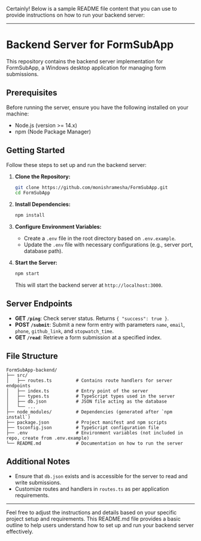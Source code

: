 ﻿Certainly! Below is a sample README file content that you can use to provide instructions on how to run your backend server:

---

# Backend Server for FormSubApp

This repository contains the backend server implementation for FormSubApp, a Windows desktop application for managing form submissions.

## Prerequisites

Before running the server, ensure you have the following installed on your machine:

- Node.js (version >= 14.x)
- npm (Node Package Manager)

## Getting Started

Follow these steps to set up and run the backend server:

1. **Clone the Repository:**

   ```bash
   git clone https://github.com/monishramesha/FormSubApp.git
   cd FormSubApp
   ```

2. **Install Dependencies:**

   ```bash
   npm install
   ```

3. **Configure Environment Variables:**

   - Create a `.env` file in the root directory based on `.env.example`.
   - Update the `.env` file with necessary configurations (e.g., server port, database path).

4. **Start the Server:**

   ```bash
   npm start
   ```

   This will start the backend server at `http://localhost:3000`.

## Server Endpoints

- **GET `/ping`**: Check server status. Returns `{ "success": true }`.
- **POST `/submit`**: Submit a new form entry with parameters `name`, `email`, `phone`, `github_link`, and `stopwatch_time`.
- **GET `/read`**: Retrieve a form submission at a specified index.

## File Structure

```plaintext
FormSubApp-backend/
├── src/
│   ├── routes.ts         # Contains route handlers for server endpoints
│   ├── index.ts          # Entry point of the server
│   ├── types.ts          # TypeScript types used in the server
│   ├── db.json           # JSON file acting as the database
│   └── ...
├── node_modules/         # Dependencies (generated after `npm install`)
├── package.json          # Project manifest and npm scripts
├── tsconfig.json         # TypeScript configuration file
├── .env                  # Environment variables (not included in repo, create from .env.example)
└── README.md             # Documentation on how to run the server
```

## Additional Notes

- Ensure that `db.json` exists and is accessible for the server to read and write submissions.
- Customize routes and handlers in `routes.ts` as per application requirements.

---

Feel free to adjust the instructions and details based on your specific project setup and requirements. This README.md file provides a basic outline to help users understand how to set up and run your backend server effectively.